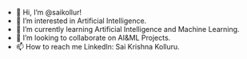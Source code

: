- 👋 Hi, I’m @saikollur!
- 👀 I’m interested in Artificial Intelligence.
- 🌱 I’m currently learning Artificial Intelligence and Machine Learning.
- 💞️ I’m looking to collaborate on AI&ML Projects.
- 📫 How to reach me Linkedln: Sai Krishna Kolluru.

<!---
saikollur/saikollur is a ✨ special ✨ repository because its `README.md` (this file) appears on your GitHub profile.
You can click the Preview link to take a look at your changes.
--->
